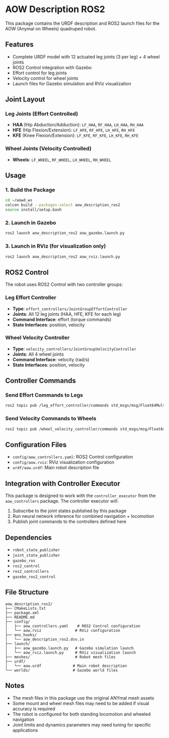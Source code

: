 # AOW Description ROS2

This package contains the URDF description and ROS2 launch files for the AOW (Anymal on Wheels) quadruped robot.

## Features

- Complete URDF model with 12 actuated leg joints (3 per leg) + 4 wheel joints
- ROS2 Control integration with Gazebo
- Effort control for leg joints
- Velocity control for wheel joints
- Launch files for Gazebo simulation and RViz visualization

## Joint Layout

### Leg Joints (Effort Controlled)
- **HAA** (Hip Abduction/Adduction): `LF_HAA`, `RF_HAA`, `LH_HAA`, `RH_HAA`
- **HFE** (Hip Flexion/Extension): `LF_HFE`, `RF_HFE`, `LH_HFE`, `RH_HFE`
- **KFE** (Knee Flexion/Extension): `LF_KFE`, `RF_KFE`, `LH_KFE`, `RH_KFE`

### Wheel Joints (Velocity Controlled)
- **Wheels**: `LF_WHEEL`, `RF_WHEEL`, `LH_WHEEL`, `RH_WHEEL`

## Usage

### 1. Build the Package

```bash
cd ~/aowd_ws
colcon build --packages-select aow_description_ros2
source install/setup.bash
```

### 2. Launch in Gazebo

```bash
ros2 launch aow_description_ros2 aow_gazebo.launch.py
```

### 3. Launch in RViz (for visualization only)

```bash
ros2 launch aow_description_ros2 aow_rviz.launch.py
```

## ROS2 Control

The robot uses ROS2 Control with two controller groups:

### Leg Effort Controller
- **Type**: `effort_controllers/JointGroupEffortController`
- **Joints**: All 12 leg joints (HAA, HFE, KFE for each leg)
- **Command Interface**: effort (torque commands)
- **State Interfaces**: position, velocity

### Wheel Velocity Controller
- **Type**: `velocity_controllers/JointGroupVelocityController`
- **Joints**: All 4 wheel joints
- **Command Interface**: velocity (rad/s)
- **State Interfaces**: position, velocity

## Controller Commands

### Send Effort Commands to Legs
```bash
ros2 topic pub /leg_effort_controller/commands std_msgs/msg/Float64MultiArray "data: [0.0, 0.0, 0.0, 0.0, 0.0, 0.0, 0.0, 0.0, 0.0, 0.0, 0.0, 0.0]"
```

### Send Velocity Commands to Wheels
```bash
ros2 topic pub /wheel_velocity_controller/commands std_msgs/msg/Float64MultiArray "data: [1.0, 1.0, 1.0, 1.0]"
```

## Configuration Files

- `config/aow_controllers.yaml`: ROS2 Control configuration
- `config/aow.rviz`: RViz visualization configuration
- `urdf/aow.urdf`: Main robot description file

## Integration with Controller Executor

This package is designed to work with the `controller_executor` from the `aow_controllers` package. The controller executor will:

1. Subscribe to the joint states published by this package
2. Run neural network inference for combined navigation + locomotion
3. Publish joint commands to the controllers defined here

## Dependencies

- `robot_state_publisher`
- `joint_state_publisher`
- `gazebo_ros`
- `ros2_control`
- `ros2_controllers`
- `gazebo_ros2_control`

## File Structure

```
aow_description_ros2/
├── CMakeLists.txt
├── package.xml
├── README.md
├── config/
│   ├── aow_controllers.yaml    # ROS2 Control configuration
│   └── aow.rviz               # RViz configuration
├── env_hooks/
│   └── aow_description_ros2.dsv.in
├── launch/
│   ├── aow_gazebo.launch.py   # Gazebo simulation launch
│   └── aow_rviz.launch.py     # RViz visualization launch
├── meshes/                    # Robot mesh files
├── urdf/
│   └── aow.urdf              # Main robot description
└── worlds/                   # Gazebo world files
```

## Notes

- The mesh files in this package use the original ANYmal mesh assets
- Some mount and wheel mesh files may need to be added if visual accuracy is required
- The robot is configured for both standing locomotion and wheeled navigation
- Joint limits and dynamics parameters may need tuning for specific applications
